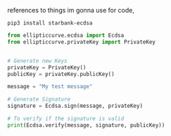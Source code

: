 references to things im gonna use for code, 




```pip3 install starbank-ecdsa```

```py
from ellipticcurve.ecdsa import Ecdsa
from ellipticcurve.privateKey import PrivateKey


# Generate new Keys
privateKey = PrivateKey()
publicKey = privateKey.publicKey()

message = "My test message"

# Generate Signature
signature = Ecdsa.sign(message, privateKey)

# To verify if the signature is valid
print(Ecdsa.verify(message, signature, publicKey))
```
